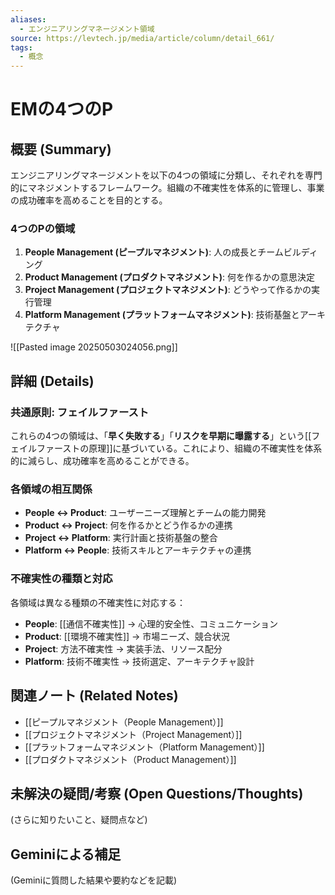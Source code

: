 ```yaml
---
aliases:
  - エンジニアリングマネージメント領域
source: https://levtech.jp/media/article/column/detail_661/
tags:
  - 概念
---
```

# EMの4つのP

## 概要 (Summary)
エンジニアリングマネージメントを以下の4つの領域に分類し、それぞれを専門的にマネジメントするフレームワーク。組織の不確実性を体系的に管理し、事業の成功確率を高めることを目的とする。

### 4つのPの領域
1. **People Management (ピープルマネジメント)**: 人の成長とチームビルディング
2. **Product Management (プロダクトマネジメント)**: 何を作るかの意思決定
3. **Project Management (プロジェクトマネジメント)**: どうやって作るかの実行管理
4. **Platform Management (プラットフォームマネジメント)**: 技術基盤とアーキテクチャ

![[Pasted image 20250503024056.png]]


## 詳細 (Details)

### 共通原則: フェイルファースト
これらの4つの領域は、「**早く失敗する**」「**リスクを早期に曝露する**」という[[フェイルファーストの原理]]に基づいている。これにより、組織の不確実性を体系的に減らし、成功確率を高めることができる。

### 各領域の相互関係
- **People ↔ Product**: ユーザーニーズ理解とチームの能力開発
- **Product ↔ Project**: 何を作るかとどう作るかの連携
- **Project ↔ Platform**: 実行計画と技術基盤の整合
- **Platform ↔ People**: 技術スキルとアーキテクチャの連携

### 不確実性の種類と対応
各領域は異なる種類の不確実性に対応する：
- **People**: [[通信不確実性]] → 心理的安全性、コミュニケーション
- **Product**: [[環境不確実性]] → 市場ニーズ、競合状況
- **Project**: 方法不確実性 → 実装手法、リソース配分
- **Platform**: 技術不確実性 → 技術選定、アーキテクチャ設計

## 関連ノート (Related Notes)
- [[ピープルマネジメント（People Management）]]  
- [[プロジェクトマネジメント（Project Management）]]  
- [[プラットフォームマネジメント（Platform Management）]] 
- [[プロダクトマネジメント（Product Management）]]

## 未解決の疑問/考察 (Open Questions/Thoughts)
(さらに知りたいこと、疑問点など)

## Geminiによる補足
(Geminiに質問した結果や要約などを記載)